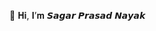 👋 𝐇𝐢, 𝐈’𝐦
𝙎𝙖𝙜𝙖𝙧 𝙋𝙧𝙖𝙨𝙖𝙙 𝙉𝙖𝙮𝙖𝙠 
<!---
Sagar2898/Sagar2898 is a ✨ special ✨ repository because its `README.md` (this file) appears on your GitHub profile.
You can click the Preview link to take a look at your changes.
--->
